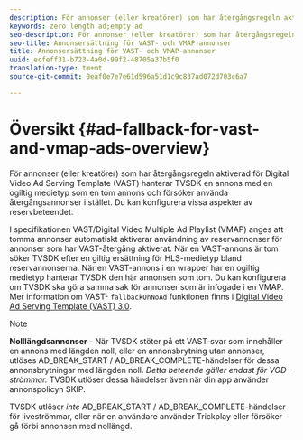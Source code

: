 ```yaml
---
description: För annonser (eller kreatörer) som har återgångsregeln aktiverad för Digital Video Ad Serving Template (VAST) hanterar TVSDK en annons med en ogiltig medietyp som en tom annons och försöker använda återgångsannonser i stället. Du kan konfigurera vissa aspekter av reservbeteendet.
keywords: zero length ad;empty ad
seo-description: För annonser (eller kreatörer) som har återgångsregeln aktiverad för Digital Video Ad Serving Template (VAST) hanterar TVSDK en annons med en ogiltig medietyp som en tom annons och försöker använda återgångsannonser i stället. Du kan konfigurera vissa aspekter av reservbeteendet.
seo-title: Annonsersättning för VAST- och VMAP-annonser
title: Annonsersättning för VAST- och VMAP-annonser
uuid: ecfeff31-b723-4a0d-99f2-48705a37b5f0
translation-type: tm+mt
source-git-commit: 0eaf0e7e7e61d596a51d1c9c837ad072d703c6a7

---
```



# Översikt {#ad-fallback-for-vast-and-vmap-ads-overview}

För annonser (eller kreatörer) som har återgångsregeln aktiverad för Digital Video Ad Serving Template (VAST) hanterar TVSDK en annons med en ogiltig medietyp som en tom annons och försöker använda återgångsannonser i stället. Du kan konfigurera vissa aspekter av reservbeteendet.

I specifikationen VAST/Digital Video Multiple Ad Playlist (VMAP) anges att tomma annonser automatiskt aktiverar användning av reservannonser för annonser som har VAST-återgång aktiverat. När en VAST-annons är tom söker TVSDK efter en giltig ersättning för HLS-medietyp bland reservannonserna. När en VAST-annons i en wrapper har en ogiltig medietyp hanterar TVSDK den här annonsen som tom. Du kan konfigurera om TVSDK ska göra samma sak för annonser som är infogade i en VMAP. Mer information om VAST- `fallbackOnNoAd` funktionen finns i [Digital Video Ad Serving Template (VAST) 3.0](https://www.iab.net/guidelines/508676/digitalvideo/vsuite/vast).

>[!NOTE]
>
>**Nolllängdsannonser** - När TVSDK stöter på ett VAST-svar som innehåller en annons med längden noll, eller en annonsbrytning utan annonser, utlöses AD_BREAK_START / AD_BREAK_COMPLETE-händelser för dessa annonsbrytningar med längden noll. *Detta beteende gäller endast för VOD-strömmar.* TVSDK utlöser dessa händelser även när din app använder annonspolicyn SKIP.
>
>TVSDK utlöser *inte* AD_BREAK_START / AD_BREAK_COMPLETE-händelser för liveströmmar, eller när en användare använder Trickplay eller försöker gå förbi annonsen med nollängd.

